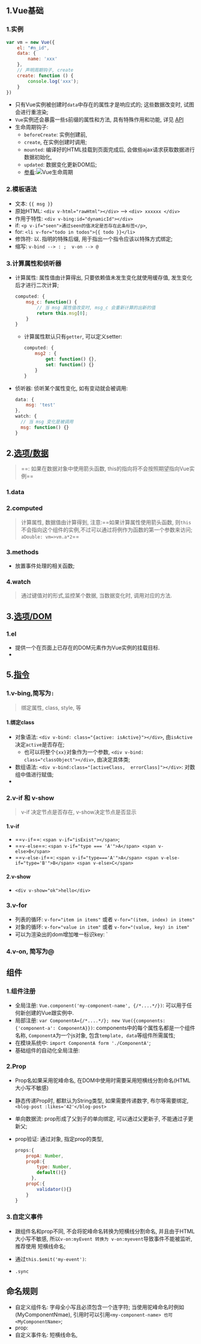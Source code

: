 ## 1.Vue基础

### 1.实例

```js
var vm = new Vue({
    el: "#n_id",
    data: {
        name: 'xxx'
    },
    // 声明周期钩子, create
    create: function () {
        console.log('xxx');
    }
})
```

- 只有Vue实例被创建时`data`中存在的属性才是响应式的; 这些数据改变时, 试图会进行重渲染;
- `Vue`实例还会暴露一些`$`前缀的属性和方法, 具有特殊作用和功能, 详见 [API](https://cn.vuejs.org/v2/api/#%E5%AE%9E%E4%BE%8B%E5%B1%9E%E6%80%A7)
- 生命周期钩子:
  - `beforeCreate`: 实例创建前,
  - `create`, 在实例创建时调用;
  - `mounted`: 编译好的HTML挂载到页面完成后, 会做些ajax请求获取数据进行数据初始化,
  - `updated`: 数据变化更新DOM后;
  - [参看](https://segmentfault.com/a/1190000008570622):![Vue生命周期](https://segmentfault.com/img/remote/1460000012510450)

### 2.模板语法

- 文本: `{{ msg }}`
- 原始HTML: `<div v-html="rawHtml"></div>` --> `<div> xxxxxx </div>`
- 作用于特性: `<div v-bing:id="dynamicId"></div>`
- if: `<p v-if="seen">通过seen的值决定是否存在此条标签</p>`, 
- for: `<li v-for="todo in todos">{{ todo }}</li>`
- 修饰符: 以`.`指明的特殊后缀, 用于指出一个指令应该以特殊方式绑定;
- 缩写: `v-bind --> : ;  v-on --> @`

### 3.计算属性和侦听器

- 计算属性: 属性值由计算得出, 只要依赖值未发生变化就使用缓存值, 发生变化后才进行二次计算;

  ```js
  computed: {
      msg_c: function() {
          // 当 msg 属性值改变时, msg_c 会重新计算的出新的值
          return this.msg[0];  
      }
  }
  ```

  - 计算属性默认只有`getter`, 可以定义setter:

    ```js
    computed: {
        msg2 : {
            get: function() {},
            set: function() {}
        }
    }
    ```

- 侦听器: 侦听某个属性变化, 如有变动就会被调用:

  ```js
  data: {
      msg: 'test'
  },
  watch: {
  	// 当 msg 变化是被调用    
  	msg: function() {}
  }
  ```

## 2.[选项/数据](https://cn.vuejs.org/v2/api/#%E9%80%89%E9%A1%B9-%E6%95%B0%E6%8D%AE)

> ==: 如果在数据对象中使用箭头函数, this的指向将不会按照期望指向Vue实例==

### 1.data

### 2.computed

> 计算属性, 数据值由计算得到, 注意:==如果计算属性使用箭头函数, 则`this`不会指向这个组件的实例,不过可以通过将例作为函数的第一个参数来访问; `aDouble: vm=>vm.a*2`==

### 3.methods

- 放置事件处理的相关函数;

### 4.watch

> 通过键值对的形式,监控某个数据, 当数据变化时, 调用对应的方法.

## 3.[选项/DOM](https://cn.vuejs.org/v2/api/#%E9%80%89%E9%A1%B9-DOM)

### 1.el

- 提供一个在页面上已存在的DOM元素作为Vue实例的挂载目标.
- 

## 5.[指令](https://cn.vuejs.org/v2/api/#%E6%8C%87%E4%BB%A4)

### 1.v-bing,简写为`:`

> 绑定属性, class, style, 等

#### 1.绑定class

- 对象语法: `<div v-bind: class="{active: isActive}"></div>`, 由`isActive`决定`active`是否存在;
  - 也可以将整个`{xx}`对象作为一个参数, `<div v-bind: class="classObject"></div>`, 由决定具体类;
- 数组语法: `<div v-bind:class="[activeClass,  errorClass]"></div>`: 对数组中值进行赋值;
- 

### 2.v-if 和 v-show

> v-if 决定节点是否存在, v-show决定节点是否显示

#### 1.v-if

- ==`v-if`==: `<span v-if="isExist"></span>`;
- ==`v-else`==: `<span v-if="type === 'A'">A</span> <span v-else>B</span>`
- ==`v-else-if`==: `<span v-if="type==='A'">A</span> <span v-else-if="type='B'">B</span> <span v-else>C</span>`

#### 2.v-show

- `<div v-show="ok">hello</div>`

### 3.v-for

- 列表的循环: `v-for="item in items"` 或者 `v-for="(item, index) in items"`
- 对象的循环: `v-for="value in item"` 或者 `v-for="(value, key) in item"`
- 可以为渲染出的dom增加唯一标识key: `<div v-for="item in items" :key="item.id">

### 4.v-on, 简写为@

## 组件

### 1.组件注册

- 全局注册: `Vue.component('my-component-name', {/*....*/})`: 可以用于任何新创建的Vue跟实例中.
- 局部注册: `var ComponentA={/*....*/}; new Vue({components:{'component-a': ComponentA}})`: components中的每个属性名都是一个组件名称, `ComponentA`为一个js对象, 包含`template, data`等组件所需属性;
- 在模块系统中: `import ComponentA form './ComponentA'`;
- 基础组件的自动化全局注册: 

### 2.Prop

- Prop名如果采用驼峰命名, 在DOM中使用时需要采用短横线分割命名(HTML大小写不敏感)

- 静态传递Prop时, 都默认为String类型, 如果需要传递数字, 布尔等需要绑定, `<blog-post :likes='42'</blog-post>`

- 单向数据流: prop形成了父到子的单向绑定, 可以通过父更新子, 不能通过子更新父;

- prop验证: 通过对象, 指定prop的类型, 

  ```javascript
  props:{
      propA: Number, 
      propB:{
          type: Number, 
          default(){}
     	}, 
      propC:{
          validator(){}
      }
  }
  ```

### 3.自定义事件

- 跟组件名和prop不同, 不会将驼峰命名转换为短横线分割命名, 并且由于HTML大小写不敏感, 所以`v-on:myEvent 转换为 v-on:myevent`导致事件不能被监听, 推荐使用 短横线命名;

- 通过`this.$emit('my-event')`: 
- `.sync`

## 命名规则

- 自定义组件名: 字母全小写且必须包含一个连字符; 当使用驼峰命名时例如(MyComponentNmae), 引用时可以引用`<my-component-name> 也可 <MyComponentName>`;
- prop: 
- 自定义事件名: 短横线命名, 